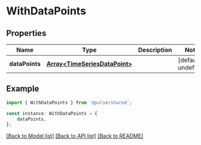 # WithDataPoints


## Properties

Name | Type | Description | Notes
------------ | ------------- | ------------- | -------------
**dataPoints** | [**Array&lt;TimeSeriesDataPoint&gt;**](TimeSeriesDataPoint.md) |  | [default to undefined]

## Example

```typescript
import { WithDataPoints } from '@pulse/shared';

const instance: WithDataPoints = {
    dataPoints,
};
```

[[Back to Model list]](../README.md#documentation-for-models) [[Back to API list]](../README.md#documentation-for-api-endpoints) [[Back to README]](../README.md)
